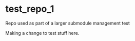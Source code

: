 # test_repo_1
Repo used as part of a larger submodule management test

Making a change to test stuff here.